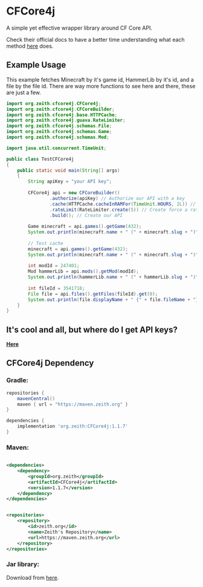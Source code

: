 # CFCore4j

A simple yet effective wrapper library around CF Core API.

Check their official docs to have a better time understanding what each method [here](https://docs.curseforge.com/) does.

## Example Usage

This example fetches Minecraft by it's game id, HammerLib by it's id, and a file by the file id.
There are way more functions to see here and there, these are just a few.

```java
import org.zeith.cfcore4j.CFCore4j;
import org.zeith.cfcore4j.CFCoreBuilder;
import org.zeith.cfcore4j.base.HTTPCache;
import org.zeith.cfcore4j.guava.RateLimiter;
import org.zeith.cfcore4j.schemas.File;
import org.zeith.cfcore4j.schemas.Game;
import org.zeith.cfcore4j.schemas.Mod;

import java.util.concurrent.TimeUnit;

public class TestCFCore4j
{
	public static void main(String[] args)
	{
		String apiKey = "your API key";
		
		CFCore4j api = new CFCoreBuilder()
				.authorize(apiKey) // Authorize our API with a key
				.cache(HTTPCache.cacheInRAMFor(TimeUnit.HOURS, 2L)) // Set cache lifetime to 2 hours in RAM
				.rateLimit(RateLimiter.create(5)) // Create force a ratelimit to CF API servers to be 5 calls per second
				.build(); // Create our API
		
		Game minecraft = api.games().getGame(432);
		System.out.println(minecraft.name + " (" + minecraft.slug + ")");
		
		// Test cache
		minecraft = api.games().getGame(432);
		System.out.println(minecraft.name + " (" + minecraft.slug + ")");
		
		int modId = 247401;
		Mod hammerLib = api.mods().getMod(modId);
		System.out.println(hammerLib.name + " (" + hammerLib.slug + ")");
		
		int fileId = 3541718;
		File file = api.files().getFiles(fileId).get(0);
		System.out.println(file.displayName + " {" + file.fileName + "}");
	}
}
```

## It's cool and all, but where do I get API keys?

**[Here](https://console.curseforge.com/?#/api-keys)**

## CFCore4j Dependency

### Gradle:

```groovy
repositories {
    mavenCentral()
    maven { url = "https://maven.zeith.org" }
}

dependencies {
    implementation 'org.zeith:CFCore4j:1.1.7'
}
```

### Maven:

```xml

<dependencies>
    <dependency>
        <groupId>org.zeith</groupId>
        <artifactId>CFCore4j</artifactId>
        <version>1.1.7</version>
    </dependency>
</dependencies>
```

```xml

<repositories>
    <repository>
        <id>zeith.org</id>
        <name>Zeith's Repository</name>
        <url>https://maven.zeith.org</url>
    </repository>
</repositories>
```

### Jar library:

Download from [here](https://github.com/Zeitheron/CFCore4j/releases).
